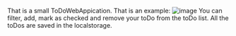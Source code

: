 That is a small ToDoWebAppication.
That is an example:
![image](https://user-images.githubusercontent.com/36379638/174769860-54934515-79da-409b-9b62-98a9c2196b1e.png)
You can filter, add, mark as checked and remove your toDo from the toDo list. All the toDos are saved in the localstorage.
